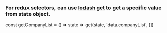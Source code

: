 ### For redux selectors, can use [lodash get](https://lodash.com/docs/#get) to get a specific value from state object.  
const getCompanyList = () => state => get(state, 'data.companyList', [])   
